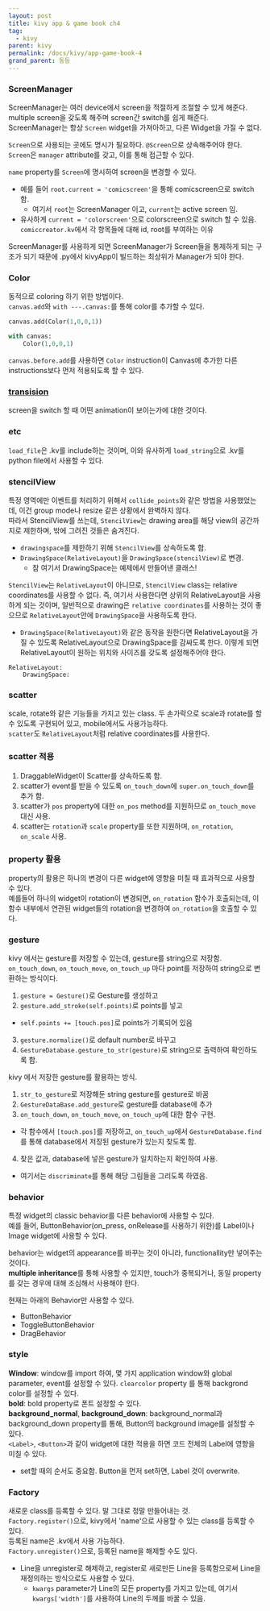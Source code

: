 ```yaml
---
layout: post
title: kivy app & game book ch4
tag:
  - kivy
parent: kivy
permalink: /docs/kivy/app-game-book-4
grand_parent: 등등
---
```


### ScreenManager
ScreenManager는 여러 device에서 screen을 적절하게 조절할 수 있게 해준다.  
multiple screen을 갖도록 해주며 screen간 switch를 쉽게 해준다.  
ScreenManager는 항상 `Screen` widget을 가져아하고, 다른 Widget을 가질 수 없다.  

`Screen`으로 사용되는 곳에도 명시가 필요하다. `@Screen`으로 상속해주어야 한다.  
`Screen`은 `manager` attribute를 갖고, 이를 통해 접근할 수 있다.  

`name` property를 `Screen`에 명시하여 screen을 변경할 수 있다.  
  * 예를 들어 `root.current = 'comicscreen'`을 통해 comicscreen으로 switch 함.
    * 여기서 `root`는 ScreenManager 이고, `current`는 active screen 임. 
  * 유사하게 `current = 'colorscreen'`으로 colorscreen으로 switch 할 수 있음.
    `comiccreator.kv`에서 각 항목들에 대해 id, root를 부여하는 이유

ScreenManager를 사용하게 되면 ScreenManager가 Screen들을 통제하게 되는 구조가 되기 때문에 .py에서 kivyApp이 빌드하는 최상위가 Manager가 되야 한다.  

### Color
동적으로 coloring 하기 위한 방법이다.  
`canvas.add`와 `with ---.canvas:`를 통해 color를 추가할 수 있다.  
```python
canvas.add(Color(1,0,0,1))

with canvas:
    Color(1,0,0,1)
```

`canvas.before.add`를 사용하면 `Color` instruction이 Canvas에 추가한 다른 instructions보다 먼저 적용되도록 할 수 있다.

### [transision](https://kivy.org/doc/stable/api-kivy.uix.screenmanager.html#changing-transitions)
screen을 switch 할 때 어떤 animation이 보이는가에 대한 것이다. 

### etc
`load_file`은 .kv를 include하는 것이며, 이와 유사하게 `load_string`으로 .kv를 python file에서 사용할 수 있다.  

### stencilView
특정 영역에만 이벤트를 처리하기 위해서 `collide_points`와 같은 방법을 사용했었는데, 이건 group mode나 resize 같은 상황에서 완벽하지 않다.  
따라서 StencilView를 쓰는데, `StencilView`는 drawing area를 해당 view의 공간까지로 제한하며, 밖에 그려진 것들은 숨겨진다.
  * `drawingspace`를 제한하기 위해 `StencilView`를 상속하도록 함.
  * `DrawingSpace(RelativeLayout)`을 `DrawingSpace(stencilView)`로 변경.
    * 참 여기서 DrawingSpace는 예제에서 만들어낸 클래스!

`StencilView`는 `RelativeLayout`이 아니므로, `StencilView` class는 relative coordinates를 사용할 수 없다. 즉, 여기서 사용한다면 상위의 RelativeLayout을 사용하게 되는 것이며, 일반적으로 drawing은 `relative coordinates`를 사용하는 것이 좋으므로 `RelativeLayout`안에 `DrawingSpace`을 사용하도록 한다.
  * `DrawingSpace(RelativeLayout)`와 같은 동작을 원한다면 RelativeLayout을 가질 수 있도록 RelativeLayout으로 DrawingSpace를 감싸도록 한다. 이렇게 되면 RelativeLayout이 원하는 위치와 사이즈를 갖도록 설정해주어야 한다.  
  ```
  RelativeLayout:
      DrawingSpace:
  ```

### scatter
scale, rotate와 같은 기능들을 가지고 있는 class. 두 손가락으로 scale과 rotate를 할 수 있도록 구현되어 있고, mobile에서도 사용가능하다.  
`scatter`도 `RelativeLayout`처럼 relative coordinates를 사용한다.  
  
### scatter 적용  
1. DraggableWidget이 Scatter를 상속하도록 함.
2. scatter가 event를 받을 수 있도록 `on_touch_down`에 `super.on_touch_down`를 추가 함.
3. scatter가 `pos` property에 대한 `on_pos` method를 지원하므로 `on_touch_move` 대신 사용.
4. scatter는 `rotation`과 `scale` property를 또한 지원하며, `on_rotation`, `on_scale` 사용.

### property 활용
property의 활용은 하나의 변경이 다른 widget에 영향을 미칠 때 효과적으로 사용할 수 있다.  
예를들어 하나의 widget이 rotation이 변경되면, `on_rotation` 함수가 호출되는데, 이 함수 내부에서 연관된 widget들의 rotation을 변경하여 `on_rotation`을 호출할 수 있다.
  
### gesture
kivy 에서는 gesture를 저장할 수 있는데, gesture를 string으로 저장함.  
`on_touch_down`, `on_touch_move`, `on_touch_up` 마다 point를 저장하여 string으로 변환하는 방식이다.
1. `gesture = Gesture()`로 Gesture를 생성하고
2. `gesture.add_stroke(self.points)`로 points를 넣고
  * `self.points += [touch.pos]`로 points가 기록되어 있음
3. `gesture.normalize()`로 default number로 바꾸고
4. `GestureDatabase.gesture_to_str(gesture)`로 string으로 출력하여 확인하도록 함.

kivy 에서 저장한 gesture를 활용하는 방식.  
1. `str_to_gesture`로 저장해둔 string gesture를 gesture로 바꿈
2. `GestureDataBase.add_gesture`로 gesture를 database에 추가
3. `on_touch_down`, `on_touch_move`, `on_touch_up`에 대한 함수 구현.  
  * 각 함수에서 `[touch.pos]`를 저장하고, `on_touch_up`에서 `GestureDatabase.find`를 통해 database에서 저장된 gesture가 있는지 찾도록 함.
4. 찾은 값과, database에 넣은 gesture가 일치하는지 확인하여 사용.
  * 여기서는 `discriminate`를 통해 해당 그림들을 그리도록 하였음.

### behavior
특정 widget의 classic behavior를 다른 behavior에 사용할 수 있다.  
예를 들어, ButtonBehavior(on_press, onRelease를 사용하기 위한)를 Label이나 Image widget에 사용할 수 있다.  

behavior는 widget의 appearance를 바꾸는 것이 아니라, functionallity만 넣어주는 것이다.  
**multiple inheritance**를 통해 사용할 수 있지만, touch가 중복되거나, 동일 property를 갖는 경우에 대해 조심해서 사용해야 한다.  

현재는 아래의 Behavior만 사용할 수 있다.  
* ButtonBehavior
* ToggleButtonBehavior
* DragBehavior

### style
**Window**: window를 import 하여, 몇 가지 application window와 global parameter, event를 설정할 수 있다. `clearcolor` property 를 통해 backgrond color를 설정할 수 있다.  
**bold**: bold property로 폰트 설정할 수 있다.  
**background_normal**, **background_down**: background_normal과 background_down property를 통해, Button의 background image를 설정할 수 있다.  
`<Label>`, `<Button>`과 같이 widget에 대한 적용을 하면 코드 전체의 Label에 영향을 미칠 수 있다.  
  * set할 때의 순서도 중요함. Button을 먼저 set하면, Label 것이 overwrite.

### Factory
새로운 class를 등록할 수 있다. 말 그대로 정말 만들어내는 것.  
`Factory.register()`으로, kivy에서 'name'으로 사용할 수 있는 class를 등록할 수 있다.  
등록된 name은 .kv에서 사용 가능하다.  
`Factory.unregister()`으로, 등록된 name을 해제할 수도 있다.  
  * Line을 unregister로 해제하고, register로 새로만든 Line을 등록함으로써 Line을 재정의하는 방식으로도 사용할 수 있다.  
    * `kwargs` parameter가 Line의 모든 property를 가지고 있는데, 여기서 `kwargs['width']`를 사용하여 Line의 두께를 바꿀 수 있음.